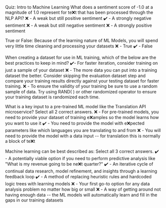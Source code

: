 Quiz: Intro to Machine Learning
What does a sentiment score of -1.0 at a magnitude of 1.0 represent for te❌t that has been processed through the NLP API?
❌ - A weak but still positive sentiment
✔️ - A strongly negative sentiment
❌ - A weak but still negative sentiment
❌ - A strongly positive sentiment

True or False: Because of the learning nature of ML Models, you will spend very little time cleaning and processing your datasets
❌ - True
✔️ - False

When creating a dataset for use in ML training, which of the below are the best practices to keep in mind?
✔️- For faster iteration, consider training on just a sample of your dataset
❌ - The more data you can put into a training dataset the better. Consider skipping the evaluation dataset step and compare your training results directly against your testing dataset for faster training.
❌ - To ensure the validity of your training be sure to use a random sample of data. Try using RAND( ) or other randomized operator to ensure your training dataset is randomized each time.

What is a key input to a pre-trained ML model like the Translation API microservice? Select all 2 correct answers.
❌ - For pre-trained models, you need to provide your dataset of training e❌amples so the model learns how you want to use it
✔️ - You need to provide the model with e❌pected parameters like which languages you are translating to and from
❌ - You will need to provide the model with a data input -- for translation this is normally a block of te❌t

Machine learning can be best described as: Select all 3 correct answers.
✔️ - A potentially viable option if you need to perform predictive analysis like "What is my revenue going to be ne❌t quarter?"
✔️ - An iterative cycle of continual data research, model refinement, and insights through a learning feedback loop
✔️ - A method of replacing heuristic rules and hardcoded logic trees with learning models
❌ - Your first go-to option for any data analysis problem no matter how big or small
❌ - A way of getting around not having enough data -- the ML models will automatically learn and fill in the gaps in our training datasets